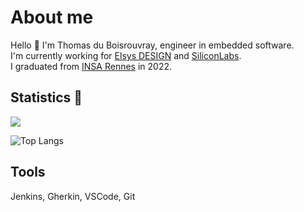 # About me 

Hello 👋
I'm Thomas du Boisrouvray, engineer in embedded software.  
I'm currently working for [Elsys DESIGN](https://www.elsys-design.com) and [SiliconLabs](https://www.silabs.com).  
I graduated from [INSA Rennes](https://www.insa-rennes.fr) in 2022.

## Statistics 🎉

<img src ="https://github-readme-stats.vercel.app/api?username=thomasdjb&show_icons=true&theme=tokyonight&count_private=true&include_all_commits=true&hide_border=true&hide=issues,contribs">
  
![Top Langs](https://github-readme-stats.vercel.app/api/top-langs/?username=thomasdjb&show_icons=true&theme=tokyonight)
  
## Tools
Jenkins, Gherkin, VSCode, Git

